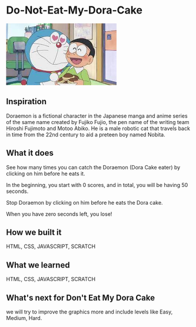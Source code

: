 # Do-Not-Eat-My-Dora-Cake

<img src="https://github.com/akshitagupta15june/Do-Not-Eat-My-Dora-Cake/blob/main/doraemoncake.jpg">

## Inspiration

Doraemon is a fictional character in the Japanese manga and anime series of the same name created by Fujiko Fujio, the pen name of the writing team Hiroshi Fujimoto and Motoo Abiko. He is a male robotic cat that travels back in time from the 22nd century to aid a preteen boy named Nobita.

## What it does

See how many times you can catch the Doraemon (Dora Cake eater) by clicking on him before he eats it.

In the beginning, you start with 0 scores, and in total, you will be having 50 seconds.

Stop Doraemon by clicking on him before he eats the Dora cake.

When you have zero seconds left, you lose!

## How we built it

HTML, CSS, JAVASCRIPT, SCRATCH

## What we learned

HTML, CSS, JAVASCRIPT, SCRATCH

## What's next for Don't Eat My Dora Cake

we will try to improve the graphics more and include levels like Easy, Medium, Hard.

